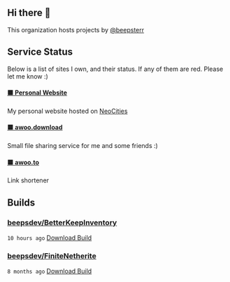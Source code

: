 ## Hi there 👋

This organization hosts projects by [@beepsterr](https://github.com/BeepSterr)
## Service Status
Below is a list of sites I own, and their status. 
If any of them are red. Please let me know :)


#### [🟩 Personal Website](https://beeps.dev)

My personal website hosted on [NeoCities](https://neocities.org/)
#### [🟩 awoo.download](https://awoo.download)

Small file sharing service for me and some friends :)
#### [🟩 awoo.to](https://awoo.to/shorten)

Link shortener

## Builds
### [beepsdev/BetterKeepInventory](https://github.com/beepsdev/BetterKeepInventory)

`10 hours ago` [Download Build](https://github.com/beepsdev/BetterKeepInventory/suites/9939631549/artifacts/481217752)
### [beepsdev/FiniteNetherite](https://github.com/beepsdev/FiniteNetherite)

`8 months ago` [Download Build](https://github.com/beepsdev/FiniteNetherite/suites/6362450050/artifacts/229833502)

